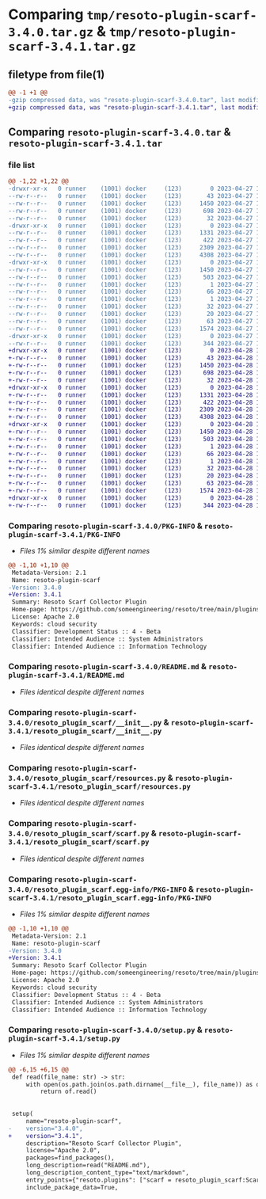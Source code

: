 # Comparing `tmp/resoto-plugin-scarf-3.4.0.tar.gz` & `tmp/resoto-plugin-scarf-3.4.1.tar.gz`

## filetype from file(1)

```diff
@@ -1 +1 @@
-gzip compressed data, was "resoto-plugin-scarf-3.4.0.tar", last modified: Thu Apr 27 11:22:16 2023, max compression
+gzip compressed data, was "resoto-plugin-scarf-3.4.1.tar", last modified: Fri Apr 28 15:14:25 2023, max compression
```

## Comparing `resoto-plugin-scarf-3.4.0.tar` & `resoto-plugin-scarf-3.4.1.tar`

### file list

```diff
@@ -1,22 +1,22 @@
-drwxr-xr-x   0 runner    (1001) docker     (123)        0 2023-04-27 11:22:16.822371 resoto-plugin-scarf-3.4.0/
--rw-r--r--   0 runner    (1001) docker     (123)       43 2023-04-27 11:20:01.000000 resoto-plugin-scarf-3.4.0/MANIFEST.in
--rw-r--r--   0 runner    (1001) docker     (123)     1450 2023-04-27 11:22:16.822371 resoto-plugin-scarf-3.4.0/PKG-INFO
--rw-r--r--   0 runner    (1001) docker     (123)      698 2023-04-27 11:20:01.000000 resoto-plugin-scarf-3.4.0/README.md
--rw-r--r--   0 runner    (1001) docker     (123)       32 2023-04-27 11:20:01.000000 resoto-plugin-scarf-3.4.0/requirements.txt
-drwxr-xr-x   0 runner    (1001) docker     (123)        0 2023-04-27 11:22:16.818371 resoto-plugin-scarf-3.4.0/resoto_plugin_scarf/
--rw-r--r--   0 runner    (1001) docker     (123)     1331 2023-04-27 11:20:01.000000 resoto-plugin-scarf-3.4.0/resoto_plugin_scarf/__init__.py
--rw-r--r--   0 runner    (1001) docker     (123)      422 2023-04-27 11:20:01.000000 resoto-plugin-scarf-3.4.0/resoto_plugin_scarf/config.py
--rw-r--r--   0 runner    (1001) docker     (123)     2309 2023-04-27 11:20:01.000000 resoto-plugin-scarf-3.4.0/resoto_plugin_scarf/resources.py
--rw-r--r--   0 runner    (1001) docker     (123)     4308 2023-04-27 11:20:01.000000 resoto-plugin-scarf-3.4.0/resoto_plugin_scarf/scarf.py
-drwxr-xr-x   0 runner    (1001) docker     (123)        0 2023-04-27 11:22:16.822371 resoto-plugin-scarf-3.4.0/resoto_plugin_scarf.egg-info/
--rw-r--r--   0 runner    (1001) docker     (123)     1450 2023-04-27 11:22:16.000000 resoto-plugin-scarf-3.4.0/resoto_plugin_scarf.egg-info/PKG-INFO
--rw-r--r--   0 runner    (1001) docker     (123)      503 2023-04-27 11:22:16.000000 resoto-plugin-scarf-3.4.0/resoto_plugin_scarf.egg-info/SOURCES.txt
--rw-r--r--   0 runner    (1001) docker     (123)        1 2023-04-27 11:22:16.000000 resoto-plugin-scarf-3.4.0/resoto_plugin_scarf.egg-info/dependency_links.txt
--rw-r--r--   0 runner    (1001) docker     (123)       66 2023-04-27 11:22:16.000000 resoto-plugin-scarf-3.4.0/resoto_plugin_scarf.egg-info/entry_points.txt
--rw-r--r--   0 runner    (1001) docker     (123)        1 2023-04-27 11:22:16.000000 resoto-plugin-scarf-3.4.0/resoto_plugin_scarf.egg-info/not-zip-safe
--rw-r--r--   0 runner    (1001) docker     (123)       32 2023-04-27 11:22:16.000000 resoto-plugin-scarf-3.4.0/resoto_plugin_scarf.egg-info/requires.txt
--rw-r--r--   0 runner    (1001) docker     (123)       20 2023-04-27 11:22:16.000000 resoto-plugin-scarf-3.4.0/resoto_plugin_scarf.egg-info/top_level.txt
--rw-r--r--   0 runner    (1001) docker     (123)       63 2023-04-27 11:22:16.822371 resoto-plugin-scarf-3.4.0/setup.cfg
--rw-r--r--   0 runner    (1001) docker     (123)     1574 2023-04-27 11:20:01.000000 resoto-plugin-scarf-3.4.0/setup.py
-drwxr-xr-x   0 runner    (1001) docker     (123)        0 2023-04-27 11:22:16.822371 resoto-plugin-scarf-3.4.0/test/
--rw-r--r--   0 runner    (1001) docker     (123)      344 2023-04-27 11:20:01.000000 resoto-plugin-scarf-3.4.0/test/test_config.py
+drwxr-xr-x   0 runner    (1001) docker     (123)        0 2023-04-28 15:14:25.562590 resoto-plugin-scarf-3.4.1/
+-rw-r--r--   0 runner    (1001) docker     (123)       43 2023-04-28 15:12:42.000000 resoto-plugin-scarf-3.4.1/MANIFEST.in
+-rw-r--r--   0 runner    (1001) docker     (123)     1450 2023-04-28 15:14:25.562590 resoto-plugin-scarf-3.4.1/PKG-INFO
+-rw-r--r--   0 runner    (1001) docker     (123)      698 2023-04-28 15:12:42.000000 resoto-plugin-scarf-3.4.1/README.md
+-rw-r--r--   0 runner    (1001) docker     (123)       32 2023-04-28 15:12:42.000000 resoto-plugin-scarf-3.4.1/requirements.txt
+drwxr-xr-x   0 runner    (1001) docker     (123)        0 2023-04-28 15:14:25.562590 resoto-plugin-scarf-3.4.1/resoto_plugin_scarf/
+-rw-r--r--   0 runner    (1001) docker     (123)     1331 2023-04-28 15:12:42.000000 resoto-plugin-scarf-3.4.1/resoto_plugin_scarf/__init__.py
+-rw-r--r--   0 runner    (1001) docker     (123)      422 2023-04-28 15:12:42.000000 resoto-plugin-scarf-3.4.1/resoto_plugin_scarf/config.py
+-rw-r--r--   0 runner    (1001) docker     (123)     2309 2023-04-28 15:12:42.000000 resoto-plugin-scarf-3.4.1/resoto_plugin_scarf/resources.py
+-rw-r--r--   0 runner    (1001) docker     (123)     4308 2023-04-28 15:12:42.000000 resoto-plugin-scarf-3.4.1/resoto_plugin_scarf/scarf.py
+drwxr-xr-x   0 runner    (1001) docker     (123)        0 2023-04-28 15:14:25.562590 resoto-plugin-scarf-3.4.1/resoto_plugin_scarf.egg-info/
+-rw-r--r--   0 runner    (1001) docker     (123)     1450 2023-04-28 15:14:25.000000 resoto-plugin-scarf-3.4.1/resoto_plugin_scarf.egg-info/PKG-INFO
+-rw-r--r--   0 runner    (1001) docker     (123)      503 2023-04-28 15:14:25.000000 resoto-plugin-scarf-3.4.1/resoto_plugin_scarf.egg-info/SOURCES.txt
+-rw-r--r--   0 runner    (1001) docker     (123)        1 2023-04-28 15:14:25.000000 resoto-plugin-scarf-3.4.1/resoto_plugin_scarf.egg-info/dependency_links.txt
+-rw-r--r--   0 runner    (1001) docker     (123)       66 2023-04-28 15:14:25.000000 resoto-plugin-scarf-3.4.1/resoto_plugin_scarf.egg-info/entry_points.txt
+-rw-r--r--   0 runner    (1001) docker     (123)        1 2023-04-28 15:14:25.000000 resoto-plugin-scarf-3.4.1/resoto_plugin_scarf.egg-info/not-zip-safe
+-rw-r--r--   0 runner    (1001) docker     (123)       32 2023-04-28 15:14:25.000000 resoto-plugin-scarf-3.4.1/resoto_plugin_scarf.egg-info/requires.txt
+-rw-r--r--   0 runner    (1001) docker     (123)       20 2023-04-28 15:14:25.000000 resoto-plugin-scarf-3.4.1/resoto_plugin_scarf.egg-info/top_level.txt
+-rw-r--r--   0 runner    (1001) docker     (123)       63 2023-04-28 15:14:25.562590 resoto-plugin-scarf-3.4.1/setup.cfg
+-rw-r--r--   0 runner    (1001) docker     (123)     1574 2023-04-28 15:12:42.000000 resoto-plugin-scarf-3.4.1/setup.py
+drwxr-xr-x   0 runner    (1001) docker     (123)        0 2023-04-28 15:14:25.562590 resoto-plugin-scarf-3.4.1/test/
+-rw-r--r--   0 runner    (1001) docker     (123)      344 2023-04-28 15:12:42.000000 resoto-plugin-scarf-3.4.1/test/test_config.py
```

### Comparing `resoto-plugin-scarf-3.4.0/PKG-INFO` & `resoto-plugin-scarf-3.4.1/PKG-INFO`

 * *Files 1% similar despite different names*

```diff
@@ -1,10 +1,10 @@
 Metadata-Version: 2.1
 Name: resoto-plugin-scarf
-Version: 3.4.0
+Version: 3.4.1
 Summary: Resoto Scarf Collector Plugin
 Home-page: https://github.com/someengineering/resoto/tree/main/plugins/scarf
 License: Apache 2.0
 Keywords: cloud security
 Classifier: Development Status :: 4 - Beta
 Classifier: Intended Audience :: System Administrators
 Classifier: Intended Audience :: Information Technology
```

### Comparing `resoto-plugin-scarf-3.4.0/README.md` & `resoto-plugin-scarf-3.4.1/README.md`

 * *Files identical despite different names*

### Comparing `resoto-plugin-scarf-3.4.0/resoto_plugin_scarf/__init__.py` & `resoto-plugin-scarf-3.4.1/resoto_plugin_scarf/__init__.py`

 * *Files identical despite different names*

### Comparing `resoto-plugin-scarf-3.4.0/resoto_plugin_scarf/resources.py` & `resoto-plugin-scarf-3.4.1/resoto_plugin_scarf/resources.py`

 * *Files identical despite different names*

### Comparing `resoto-plugin-scarf-3.4.0/resoto_plugin_scarf/scarf.py` & `resoto-plugin-scarf-3.4.1/resoto_plugin_scarf/scarf.py`

 * *Files identical despite different names*

### Comparing `resoto-plugin-scarf-3.4.0/resoto_plugin_scarf.egg-info/PKG-INFO` & `resoto-plugin-scarf-3.4.1/resoto_plugin_scarf.egg-info/PKG-INFO`

 * *Files 1% similar despite different names*

```diff
@@ -1,10 +1,10 @@
 Metadata-Version: 2.1
 Name: resoto-plugin-scarf
-Version: 3.4.0
+Version: 3.4.1
 Summary: Resoto Scarf Collector Plugin
 Home-page: https://github.com/someengineering/resoto/tree/main/plugins/scarf
 License: Apache 2.0
 Keywords: cloud security
 Classifier: Development Status :: 4 - Beta
 Classifier: Intended Audience :: System Administrators
 Classifier: Intended Audience :: Information Technology
```

### Comparing `resoto-plugin-scarf-3.4.0/setup.py` & `resoto-plugin-scarf-3.4.1/setup.py`

 * *Files 1% similar despite different names*

```diff
@@ -6,15 +6,15 @@
 def read(file_name: str) -> str:
     with open(os.path.join(os.path.dirname(__file__), file_name)) as of:
         return of.read()
 
 
 setup(
     name="resoto-plugin-scarf",
-    version="3.4.0",
+    version="3.4.1",
     description="Resoto Scarf Collector Plugin",
     license="Apache 2.0",
     packages=find_packages(),
     long_description=read("README.md"),
     long_description_content_type="text/markdown",
     entry_points={"resoto.plugins": ["scarf = resoto_plugin_scarf:ScarfCollectorPlugin"]},
     include_package_data=True,
```

